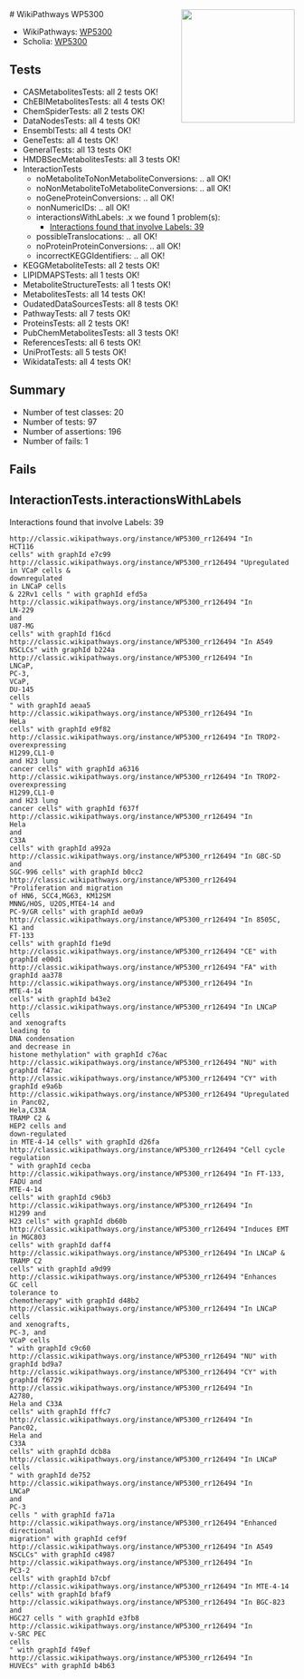 <img style="float: right; width: 200px" src="https://upload.wikimedia.org/wikipedia/commons/thumb/8/83/Wplogo_with_text_500.png/640px-Wplogo_with_text_500.png" />
# WikiPathways WP5300

* WikiPathways: [WP5300](https://wikipathways.org/pathways/WP5300)
* Scholia: [WP5300](https://scholia.toolforge.org/wikipathways/WP5300)
## Tests
* CASMetabolitesTests: all 2 tests OK!
* ChEBIMetabolitesTests: all 4 tests OK!
* ChemSpiderTests: all 2 tests OK!
* DataNodesTests: all 4 tests OK!
* EnsemblTests: all 4 tests OK!
* GeneTests: all 4 tests OK!
* GeneralTests: all 13 tests OK!
* HMDBSecMetabolitesTests: all 3 tests OK!
* InteractionTests
    * noMetaboliteToNonMetaboliteConversions: .. all OK!
    * noNonMetaboliteToMetaboliteConversions: .. all OK!
    * noGeneProteinConversions: .. all OK!
    * nonNumericIDs: .. all OK!
    * interactionsWithLabels: .x we found 1 problem(s):
        * [Interactions found that involve Labels: 39](#fe97a8ff)
    * possibleTranslocations: .. all OK!
    * noProteinProteinConversions: .. all OK!
    * incorrectKEGGIdentifiers: .. all OK!
* KEGGMetaboliteTests: all 2 tests OK!
* LIPIDMAPSTests: all 1 tests OK!
* MetaboliteStructureTests: all 1 tests OK!
* MetabolitesTests: all 14 tests OK!
* OudatedDataSourcesTests: all 8 tests OK!
* PathwayTests: all 7 tests OK!
* ProteinsTests: all 2 tests OK!
* PubChemMetabolitesTests: all 3 tests OK!
* ReferencesTests: all 6 tests OK!
* UniProtTests: all 5 tests OK!
* WikidataTests: all 4 tests OK!


## Summary

* Number of test classes: 20
* Number of tests: 97
* Number of assertions: 196
* Number of fails: 1

## Fails

<a name="fe97a8ff" />

## InteractionTests.interactionsWithLabels

Interactions found that involve Labels: 39
```
http://classic.wikipathways.org/instance/WP5300_rr126494 "In
HCT116
cells" with graphId e7c99
http://classic.wikipathways.org/instance/WP5300_rr126494 "Upregulated
in VCaP cells &
downregulated
in LNCaP cells
& 22Rv1 cells " with graphId efd5a
http://classic.wikipathways.org/instance/WP5300_rr126494 "In 
LN-229
and 
U87-MG
cells" with graphId f16cd
http://classic.wikipathways.org/instance/WP5300_rr126494 "In A549
NSCLCs" with graphId b224a
http://classic.wikipathways.org/instance/WP5300_rr126494 "In
LNCaP,
PC-3,
VCaP,
DU-145
cells
" with graphId aeaa5
http://classic.wikipathways.org/instance/WP5300_rr126494 "In
HeLa
cells" with graphId e9f82
http://classic.wikipathways.org/instance/WP5300_rr126494 "In TROP2-
overexpressing
H1299,CL1-0
and H23 lung
cancer cells" with graphId a6316
http://classic.wikipathways.org/instance/WP5300_rr126494 "In TROP2-
overexpressing
H1299,CL1-0
and H23 lung
cancer cells" with graphId f637f
http://classic.wikipathways.org/instance/WP5300_rr126494 "In
Hela
and
C33A
cells" with graphId a992a
http://classic.wikipathways.org/instance/WP5300_rr126494 "In GBC-SD and
SGC-996 cells" with graphId b0cc2
http://classic.wikipathways.org/instance/WP5300_rr126494 "Proliferation and migration
of HN6, SCC4,MG63, KM12SM
MNNG/HOS, U2OS,MTE4-14 and
PC-9/GR cells" with graphId ae0a9
http://classic.wikipathways.org/instance/WP5300_rr126494 "In 8505C,
K1 and
FT-133 
cells" with graphId f1e9d
http://classic.wikipathways.org/instance/WP5300_rr126494 "CE" with graphId e00d1
http://classic.wikipathways.org/instance/WP5300_rr126494 "FA" with graphId aa378
http://classic.wikipathways.org/instance/WP5300_rr126494 "In
MTE-4-14 
cells" with graphId b43e2
http://classic.wikipathways.org/instance/WP5300_rr126494 "In LNCaP cells 
and xenografts
leading to
DNA condensation
and decrease in
histone methylation" with graphId c76ac
http://classic.wikipathways.org/instance/WP5300_rr126494 "NU" with graphId f47ac
http://classic.wikipathways.org/instance/WP5300_rr126494 "CY" with graphId e9a6b
http://classic.wikipathways.org/instance/WP5300_rr126494 "Upregulated
in Panc02, 
Hela,C33A
TRAMP C2 &
HEP2 cells and
down-regulated
in MTE-4-14 cells" with graphId d26fa
http://classic.wikipathways.org/instance/WP5300_rr126494 "Cell cycle
regulation
" with graphId cecba
http://classic.wikipathways.org/instance/WP5300_rr126494 "In FT-133,
FADU and
MTE-4-14 
cells" with graphId c96b3
http://classic.wikipathways.org/instance/WP5300_rr126494 "In
H1299 and
H23 cells" with graphId db60b
http://classic.wikipathways.org/instance/WP5300_rr126494 "Induces EMT
in MGC803
cells" with graphId daff4
http://classic.wikipathways.org/instance/WP5300_rr126494 "In LNCaP &
TRAMP C2 
cells" with graphId a9d99
http://classic.wikipathways.org/instance/WP5300_rr126494 "Enhances
GC cell 
tolerance to
chemotherapy" with graphId d48b2
http://classic.wikipathways.org/instance/WP5300_rr126494 "In LNCaP cells 
and xenografts,
PC-3, and
VCaP cells
" with graphId c9c60
http://classic.wikipathways.org/instance/WP5300_rr126494 "NU" with graphId bd9a7
http://classic.wikipathways.org/instance/WP5300_rr126494 "CY" with graphId f6729
http://classic.wikipathways.org/instance/WP5300_rr126494 "In
A2780,
Hela and C33A
cells" with graphId fffc7
http://classic.wikipathways.org/instance/WP5300_rr126494 "In
Panc02, 
Hela and 
C33A
cells" with graphId dcb8a
http://classic.wikipathways.org/instance/WP5300_rr126494 "In LNCaP
cells 
" with graphId de752
http://classic.wikipathways.org/instance/WP5300_rr126494 "In
LNCaP
and
PC-3
cells " with graphId fa71a
http://classic.wikipathways.org/instance/WP5300_rr126494 "Enhanced
directional
migration" with graphId cef9f
http://classic.wikipathways.org/instance/WP5300_rr126494 "In A549
NSCLCs" with graphId c4987
http://classic.wikipathways.org/instance/WP5300_rr126494 "In
PC3-2
cells" with graphId b7cbf
http://classic.wikipathways.org/instance/WP5300_rr126494 "In MTE-4-14 cells" with graphId bfaf9
http://classic.wikipathways.org/instance/WP5300_rr126494 "In BGC-823 and
HGC27 cells " with graphId e3fb8
http://classic.wikipathways.org/instance/WP5300_rr126494 "In 
v-SRC PEC
cells 
" with graphId f49ef
http://classic.wikipathways.org/instance/WP5300_rr126494 "In
HUVECs" with graphId b4b63
```


